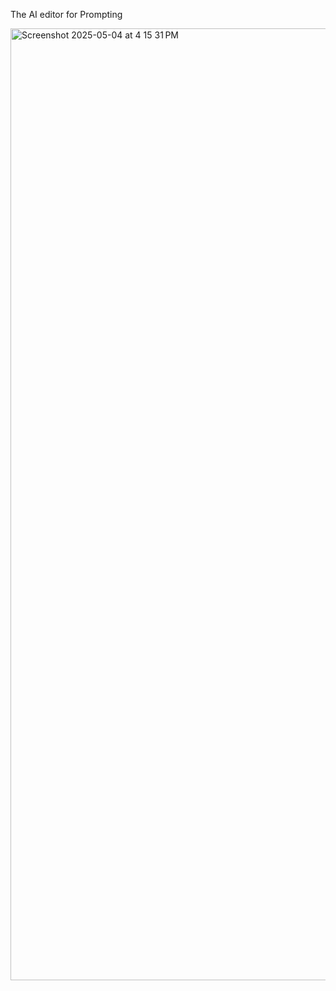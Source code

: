 The AI editor for Prompting

<img width="1523" alt="Screenshot 2025-05-04 at 4 15 31 PM" src="https://github.com/user-attachments/assets/34474d89-c944-44de-8aa0-b9096cf276d0" />
